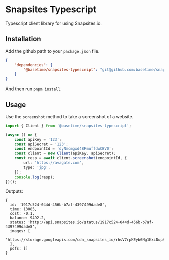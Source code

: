 Snapsites Typescript
====================
Typescript client library for using Snapsites.io.

## Installation
Add the github path to your `package.json` file.
```json
{
    "dependencies": {
        "@basetime/snapsites-typescript": "git@github.com:basetime/snapsites-typescript.git"
    }
}
```

And then run `pnpm install`.

## Usage
Use the `screenshot` method to take a screenshot of a website.

```typescript
import { Client } from '@basetime/snapsites-typescript';

(async () => {
    const apiKey = '123';
    const apiSecret = '123';
    const endpointId = 'dyNmcmgxd4BFmuffdwCBV0';
    const client = new Client(apiKey, apiSecret);
    const resp = await client.screenshot(endpointId, {
        url: 'https://avagate.com',
        type: 'jpg',
    });
    console.log(resp);
})();
```

Outputs:

```
{
  id: '1917c524-044d-456b-b7af-4397499dade8',
  time: 13085,
  cost: -0.1,
  balance: 9492.2,
  status: 'http://api.snapsites.io/status/1917c524-044d-456b-b7af-4397499dade8',
  images: [
    'https://storage.googleapis.com/cdn_snapsites_io/rhsV7rpKEyb6Ng1KxiDupA.jpeg'
  ],
  pdfs: []
}
```
